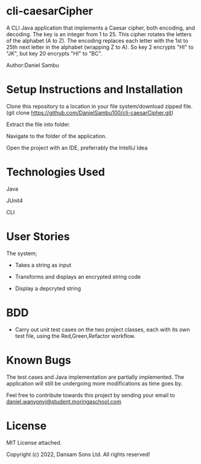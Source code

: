 # cli-caesarCipher

A CLI Java application that implements a Caesar cipher, both encoding, and decoding. The key is an integer from 1 to 25. This cipher rotates the letters of the alphabet (A to Z). The encoding replaces each letter with the 1st to 25th next letter in the alphabet (wrapping Z to A). So key 2 encrypts "HI" to "JK", but key 20 encrypts "HI" to "BC".

Author:Daniel Sambu

# Setup Instructions and Installation
Clone this repository to a location in your file system/download zipped file.(git clone https://github.com/DanielSambu100/cli-caesarCipher.git)

Extract the file into folder.

Navigate to the folder of the application.

Open the project with an IDE, preferrably the IntelliJ Idea

# Technologies Used
Java

JUnit4 

CLI

# User Stories
The system;

* Takes a string as input

* Transforms and displays an encrypted string code

* Display a depcryted string

# BDD

* Carry out unit test cases on the two project classes, each with its own test file, using the Red,Green,Refactor workflow.

# Known Bugs
The test cases and Java implementation are partially implemented. The application will still be undergoing more modifications as time goes by.

Feel  free to contribute towards this project by sending your email to daniel.wanyonyi@student.moringaschool.com

# License
MIT License attached.

Copyright (c) 2022, Dansam Sons Ltd. All rights reserved!
